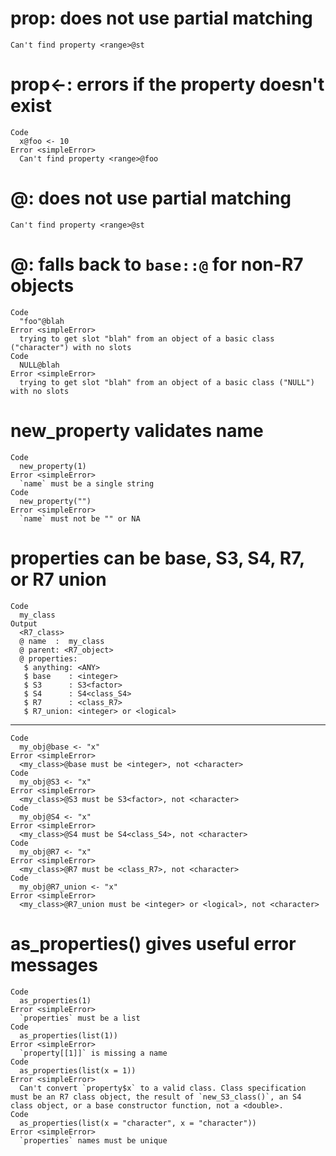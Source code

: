 # prop: does not use partial matching

    Can't find property <range>@st

# prop<-: errors if the property doesn't exist

    Code
      x@foo <- 10
    Error <simpleError>
      Can't find property <range>@foo

# @: does not use partial matching

    Can't find property <range>@st

# @: falls back to `base::@` for non-R7 objects

    Code
      "foo"@blah
    Error <simpleError>
      trying to get slot "blah" from an object of a basic class ("character") with no slots
    Code
      NULL@blah
    Error <simpleError>
      trying to get slot "blah" from an object of a basic class ("NULL") with no slots

# new_property validates name

    Code
      new_property(1)
    Error <simpleError>
      `name` must be a single string
    Code
      new_property("")
    Error <simpleError>
      `name` must not be "" or NA

# properties can be base, S3, S4, R7, or R7 union

    Code
      my_class
    Output
      <R7_class>
      @ name  :  my_class
      @ parent: <R7_object>
      @ properties:
       $ anything: <ANY>                 
       $ base    : <integer>             
       $ S3      : S3<factor>            
       $ S4      : S4<class_S4>          
       $ R7      : <class_R7>            
       $ R7_union: <integer> or <logical>

---

    Code
      my_obj@base <- "x"
    Error <simpleError>
      <my_class>@base must be <integer>, not <character>
    Code
      my_obj@S3 <- "x"
    Error <simpleError>
      <my_class>@S3 must be S3<factor>, not <character>
    Code
      my_obj@S4 <- "x"
    Error <simpleError>
      <my_class>@S4 must be S4<class_S4>, not <character>
    Code
      my_obj@R7 <- "x"
    Error <simpleError>
      <my_class>@R7 must be <class_R7>, not <character>
    Code
      my_obj@R7_union <- "x"
    Error <simpleError>
      <my_class>@R7_union must be <integer> or <logical>, not <character>

# as_properties() gives useful error messages

    Code
      as_properties(1)
    Error <simpleError>
      `properties` must be a list
    Code
      as_properties(list(1))
    Error <simpleError>
      `property[[1]]` is missing a name
    Code
      as_properties(list(x = 1))
    Error <simpleError>
      Can't convert `property$x` to a valid class. Class specification must be an R7 class object, the result of `new_S3_class()`, an S4 class object, or a base constructor function, not a <double>.
    Code
      as_properties(list(x = "character", x = "character"))
    Error <simpleError>
      `properties` names must be unique

